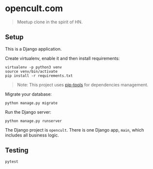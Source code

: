 # opencult.com

> Meetup clone in the spirit of HN.


## Setup

This is a Django application.

Create virtualenv, enable it and then install requirements:
```
virtualenv -p python3 venv
source venv/bin/activate
pip install -r requirements.txt
```

> Note: This project uses [pip-tools](https://github.com/jazzband/pip-tools) for dependencies management.

Migrate your database:
```
python manage.py migrate
```

Run the Django server:
```
python manage.py runserver
```

The Django project is `opencult`. There is one Django app, `main`, which includes all business logic.


## Testing

```
pytest
```
